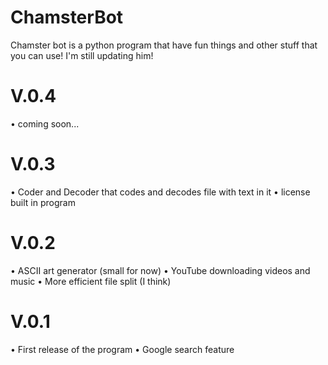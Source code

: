 # ChamsterBot
Chamster bot is a python program that have fun things and other stuff that you can use! I'm still updating him!

# V.0.4
• coming soon...

# V.0.3
• Coder and Decoder that codes and decodes file with text in it
• license built in program

# V.0.2
• ASCII art generator (small for now)
• YouTube downloading videos and music
• More efficient file split (I think)

# V.0.1
• First release of the program
• Google search feature

